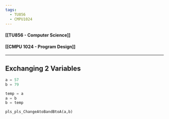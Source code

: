 ```yaml
---
tags:
  - TU856
  - CMPU1024
---
```

#### [[TU856 - Computer Science]]
#### [[CMPU 1024 - Program Design]]

---

## Exchanging 2 Variables


``` python
a = 57
b = 79

temp = a
a = b
b = temp

pls_pls_ChangeAtoBandBtoA(a,b)
```